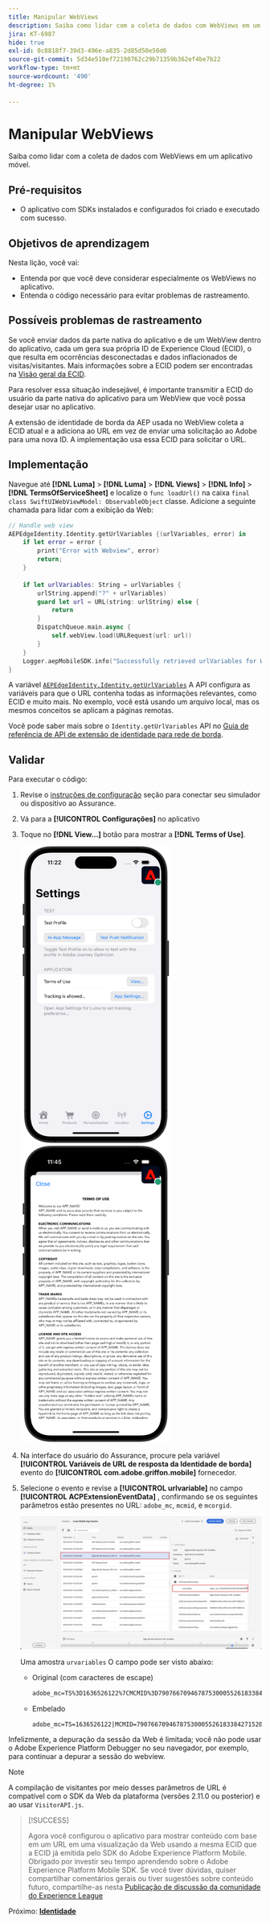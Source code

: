 ```yaml
---
title: Manipular WebViews
description: Saiba como lidar com a coleta de dados com WebViews em um aplicativo móvel.
jira: KT-6987
hide: true
exl-id: 0c8818f7-39d3-496e-a835-2d85d50e50d6
source-git-commit: 5d34e510ef72190762c29b71359b362ef4be7b22
workflow-type: tm+mt
source-wordcount: '490'
ht-degree: 1%

---
```


# Manipular WebViews

Saiba como lidar com a coleta de dados com WebViews em um aplicativo móvel.

## Pré-requisitos

* O aplicativo com SDKs instalados e configurados foi criado e executado com sucesso.

## Objetivos de aprendizagem

Nesta lição, você vai:

* Entenda por que você deve considerar especialmente os WebViews no aplicativo.
* Entenda o código necessário para evitar problemas de rastreamento.

## Possíveis problemas de rastreamento

Se você enviar dados da parte nativa do aplicativo e de um WebView dentro do aplicativo, cada um gera sua própria ID de Experience Cloud (ECID), o que resulta em ocorrências desconectadas e dados inflacionados de visitas/visitantes. Mais informações sobre a ECID podem ser encontradas na [Visão geral da ECID](https://experienceleague.adobe.com/docs/experience-platform/identity/ecid.html?lang=en).

Para resolver essa situação indesejável, é importante transmitir a ECID do usuário da parte nativa do aplicativo para um WebView que você possa desejar usar no aplicativo.

A extensão de identidade de borda da AEP usada no WebView coleta a ECID atual e a adiciona ao URL em vez de enviar uma solicitação ao Adobe para uma nova ID. A implementação usa essa ECID para solicitar o URL.

## Implementação

Navegue até **[!DNL Luma]** > **[!DNL Luma]** > **[!DNL Views]** > **[!DNL Info]** > **[!DNL TermsOfServiceSheet]** e localize o `func loadUrl()` na caixa `final class SwiftUIWebViewModel: ObservableObject` classe. Adicione a seguinte chamada para lidar com a exibição da Web:

```swift
// Handle web view
AEPEdgeIdentity.Identity.getUrlVariables {(urlVariables, error) in
    if let error = error {
        print("Error with Webview", error)
        return;
    }
    
    if let urlVariables: String = urlVariables {
        urlString.append("?" + urlVariables)
        guard let url = URL(string: urlString) else {
            return
        }
        DispatchQueue.main.async {
            self.webView.load(URLRequest(url: url))
        }
    }
    Logger.aepMobileSDK.info("Successfully retrieved urlVariables for WebView, final URL: \(urlString)")
}
```

A variável [`AEPEdgeIdentity.Identity.getUrlVariables`](https://developer.adobe.com/client-sdks/documentation/identity-for-edge-network/api-reference/#geturlvariables) A API configura as variáveis para que o URL contenha todas as informações relevantes, como ECID e muito mais. No exemplo, você está usando um arquivo local, mas os mesmos conceitos se aplicam a páginas remotas.

Você pode saber mais sobre o `Identity.getUrlVariables` API no [Guia de referência de API de extensão de identidade para rede de borda](https://developer.adobe.com/client-sdks/documentation/identity-for-edge-network/api-reference/#geturlvariables).

## Validar 

Para executar o código:

1. Revise o [instruções de configuração](assurance.md#connecting-to-a-session) seção para conectar seu simulador ou dispositivo ao Assurance.
1. Vá para a **[!UICONTROL Configurações]** no aplicativo
1. Toque no **[!DNL View...]** botão para mostrar a **[!DNL Terms of Use]**.

   <img src="./assets/tou1.png" width="300" /> <img src="./assets/tou2.png" width="300" />

1. Na interface do usuário do Assurance, procure pela variável **[!UICONTROL Variáveis de URL de resposta da Identidade de borda]** evento do **[!UICONTROL com.adobe.griffon.mobile]** fornecedor.
1. Selecione o evento e revise a **[!UICONTROL urlvariable]** no campo **[!UICONTROL ACPExtensionEventData]** , confirmando se os seguintes parâmetros estão presentes no URL: `adobe_mc`, `mcmid`, e `mcorgid`.

   ![validação de webview](assets/webview-validation.png)

   Uma amostra `urvariables` O campo pode ser visto abaixo:

   * Original (com caracteres de escape)

     ```html
     adobe_mc=TS%3D1636526122%7CMCMID%3D79076670946787530005526183384271520749%7CMCORGID%3D7ABB3E6A5A7491460A495D61%40AdobeOrg
     ```

   * Embelado

     ```html
     adobe_mc=TS=1636526122|MCMID=79076670946787530005526183384271520749|MCORGID=7ABB3E6A5A7491460A495D61@AdobeOrg
     ```

Infelizmente, a depuração da sessão da Web é limitada; você não pode usar o Adobe Experience Platform Debugger no seu navegador, por exemplo, para continuar a depurar a sessão do webview.

>[!NOTE]
>
>A compilação de visitantes por meio desses parâmetros de URL é compatível com o SDK da Web da plataforma (versões 2.11.0 ou posterior) e ao usar `VisitorAPI.js`.


>[!SUCCESS]
>
>Agora você configurou o aplicativo para mostrar conteúdo com base em um URL em uma visualização da Web usando a mesma ECID que a ECID já emitida pelo SDK do Adobe Experience Platform Mobile.<br/>Obrigado por investir seu tempo aprendendo sobre o Adobe Experience Platform Mobile SDK. Se você tiver dúvidas, quiser compartilhar comentários gerais ou tiver sugestões sobre conteúdo futuro, compartilhe-as nesta [Publicação de discussão da comunidade do Experience League](https://experienceleaguecommunities.adobe.com/t5/adobe-experience-platform-launch/tutorial-discussion-implement-adobe-experience-cloud-in-mobile/td-p/443796)

Próximo: **[Identidade](identity.md)**
